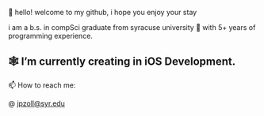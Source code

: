 👋 hello! welcome to my github, i hope you enjoy your stay

i am a b.s. in compSci graduate from syracuse university 🍊 with 5+ years of programming experience.

🕸 I’m currently creating in iOS Development.
- 
📫 How to reach me:

@ jpzoll@syr.edu
